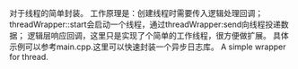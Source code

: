 对于线程的简单封装。
工作原理是：创建线程时需要传入逻辑处理回调；
threadWrapper::start会启动一个线程，通过threadWrapper:send向线程投递数据；
逻辑层响应回调，这里只是实现了个简单的工作线程，很方便做扩展。
具体示例可以参考main.cpp.这里可以快速封装一个异步日志库。
A simple wrapper for thread.
